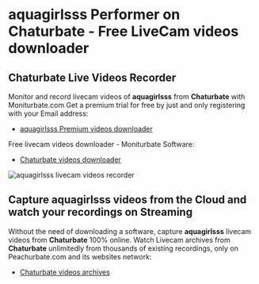 # aquagirlsss Performer on Chaturbate - Free LiveCam videos downloader

## Chaturbate Live Videos Recorder

Monitor and record livecam videos of **aquagirlsss** from **Chaturbate** with Moniturbate.com
Get a premium trial for free by just and only registering with your Email address:
* [aquagirlsss Premium videos downloader](https://moniturbate.com/request-demo-licence-key.html)

Free livecam videos downloader - Moniturbate Software:
* [Chaturbate videos downloader](https://moniturbate.com/moniturbate-download-software.html)

![aquagirlsss livecam videos recorder](https://peachurnet.com/templates/moniturbate-software.png)


## Capture aquagirlsss videos from the Cloud and watch your recordings on Streaming

Without the need of downloading a software, capture **aquagirlsss** livecam videos from **Chaturbate** 100% online.
Watch Livecam archives from **Chaturbate** unlimitedly from thousands of existing recordings, only on Peachurbate.com and its websites network:
* [Chaturbate videos archives](https://peachurnet.com/)